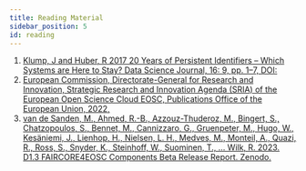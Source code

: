 ```yaml
---
title: Reading Material  
sidebar_position: 5
id: reading 
---
```


 1. [Klump, J and Huber, R 2017 20 Years of Persistent Identifiers – Which Systems are Here to Stay? Data Science Journal, 16: 9, pp. 1–7, DOI:](https://doi.org/10.5334/dsj-2017-009)
 2. [European Commission, Directorate-General for Research and Innovation, Strategic Research and Innovation Agenda (SRIA) of the European Open Science Cloud EOSC, Publications Office of the European Union, 2022,](https://data.europa.eu/doi/10.2777/935288)
 3. [van de Sanden, M., Ahmed, R.-B., Azzouz-Thuderoz, M., Bingert, S., Chatzopoulos, S., Bennet, M., Cannizzaro, G., Gruenpeter, M., Hugo, W., Kesäniemi, J., Lienhop, H., Nielsen, L. H., Medves, M., Monteil, A., Quazi, R., Ross, S., Snyder, K., Steinhoff, W., Suominen, T., … Wilk, R. 2023. D1.3 FAIRCORE4EOSC Components Beta Release Report. Zenodo.](https://doi.org/10.5281/zenodo.10518813)
